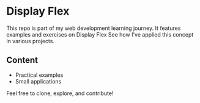 # Display Flex  
This repo is part of my web development learning journey. It features examples and exercises on Display Flex   See how I've applied this concept in various projects.  
## Content 
- Practical examples
- Small applications

Feel free to clone, explore, and contribute!
